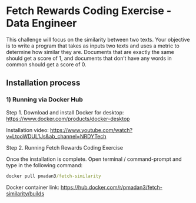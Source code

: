 # Fetch Rewards Coding Exercise - Data Engineer
This challenge will focus on the similarity between two texts. Your objective is to write a program that takes as inputs two texts and uses a metric to determine how similar they are. Documents that are exactly the same should get a score of 1, and documents that don’t have any words in common should get a score of 0.

## Installation process

### 1) Running via Docker Hub

Step 1. Download and install Docker for desktop: https://www.docker.com/products/docker-desktop

Installation video: https://www.youtube.com/watch?v=LtooWDUL1Js&ab_channel=NRDYTech

Step 2. Running Fetch Rewards Coding Exercise

Once the installation is complete. Open terminal / command-prompt and type in the following command:

```cmd
docker pull pmadan3/fetch-similarity
```

Docker container link: https://hub.docker.com/r/pmadan3/fetch-similarity/builds

